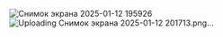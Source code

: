 ![Снимок экрана 2025-01-12 195926](https://github.com/user-attachments/assets/be08dfe2-9cb8-40bf-a666-57e8ec9078a8)
![Uploading Снимок экрана 2025-01-12 201713.png…]()
